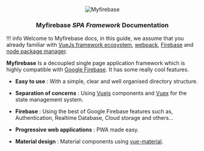 <p align="center">
	<img src="https://i.imgur.com/eui4MCQ.png" alt="Myfirebase">
</p>

<h3 align="center"><b>Myfirebase</b> <i>SPA Framework</i> Documentation</h3>

!!! info
	Welcome to Myfirebase docs, in this guide, we assume that you already familiar with [VueJs framework ecosystem](http://vuejs.org), [webpack](https://webpack.github.io/), [Firebase](https://firebase.google.com) and [node package manager](https://www.npmjs.com/).

**Myfirebase** Is a decoupled single page application framework which is highly compatible with [Google Firebase](https://firebase.google.com). It has some really cool features.


 - **Easy to use** : With a simple, clear and well organised directory structure.

 - **Separation of concerns** : Using [Vuejs](https://vuejs.org) components and [Vuex](https://vuex.vuejs.org) for the state management system.

 - **Firebase** : Using the best of Google Firebase features such as, Authentication, Realtime Database, Cloud storage and others...

 - **Progressive web applications** : PWA made easy.

 - **Material design** : Material components using [vue-material](https://vuematerial.github.io).
